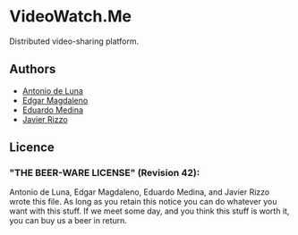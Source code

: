 # VideoWatch.Me

Distributed video-sharing platform.

## Authors

* [Antonio de Luna]()
* [Edgar Magdaleno]()
* [Eduardo Medina]()
* [Javier Rizzo]()

## Licence

### "THE BEER-WARE LICENSE" (Revision 42):

Antonio de Luna, Edgar Magdaleno, Eduardo Medina, and Javier Rizzo wrote this 
file. As long as you retain this notice you can do whatever you want with this 
stuff. If we meet some day, and you think this stuff is worth it, you can buy 
us a beer in return.
